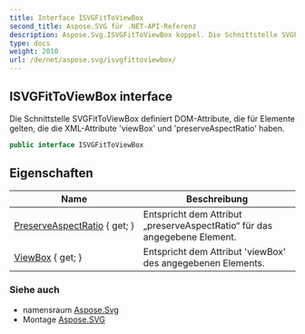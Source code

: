 ```yaml
---
title: Interface ISVGFitToViewBox
second_title: Aspose.SVG für .NET-API-Referenz
description: Aspose.Svg.ISVGFitToViewBox koppel. Die Schnittstelle SVGFitToViewBox definiert DOMAttribute die für Elemente gelten die die XMLAttribute viewBox und preserveAspectRatio haben.
type: docs
weight: 2010
url: /de/net/aspose.svg/isvgfittoviewbox/
---
```

## ISVGFitToViewBox interface

Die Schnittstelle SVGFitToViewBox definiert DOM-Attribute, die für Elemente gelten, die die XML-Attribute 'viewBox' und 'preserveAspectRatio' haben.

```csharp
public interface ISVGFitToViewBox
```

## Eigenschaften

| Name | Beschreibung |
| --- | --- |
| [PreserveAspectRatio](../../aspose.svg/isvgfittoviewbox/preserveaspectratio/) { get; } | Entspricht dem Attribut „preserveAspectRatio“ für das angegebene Element. |
| [ViewBox](../../aspose.svg/isvgfittoviewbox/viewbox/) { get; } | Entspricht dem Attribut 'viewBox' des angegebenen Elements. |

### Siehe auch

* namensraum [Aspose.Svg](../../aspose.svg/)
* Montage [Aspose.SVG](../../)


